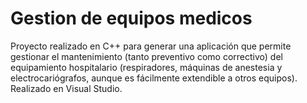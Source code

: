 # Gestion de equipos medicos
Proyecto realizado en C++ para generar una aplicación que permite gestionar el mantenimiento (tanto preventivo como correctivo) del equipamiento hospitalario (respiradores, máquinas de anestesia y electrocariógrafos, aunque es fácilmente extendible a otros equipos). Realizado en Visual Studio.
